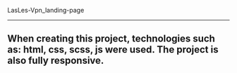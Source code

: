 LasLes-Vpn_landing-page

---

## When creating this project, technologies such as: **html, css, scss, js** were used. The project is also fully responsive.
